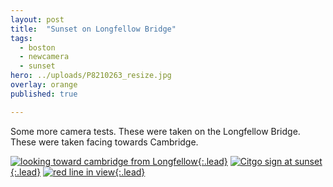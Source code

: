 ```yaml
---
layout: post
title:  "Sunset on Longfellow Bridge"
tags:
  - boston
  - newcamera
  - sunset
hero: ../uploads/P8210263_resize.jpg
overlay: orange
published: true

---
```


Some more camera tests. These were taken on the Longfellow Bridge. These were taken facing towards Cambridge.

[![looking toward cambridge from Longfellow](../uploads/P8210257_resize.jpg){:.lead}](../uploads/P8210257.jpg)
[![Citgo sign at sunset](../uploads/P8210258_resize.jpg){:.lead}](../uploads/P8210258.jpg)
[![red line in view](../uploads/P8210263_resize.jpg){:.lead}](../uploads/P8210263.jpg)

